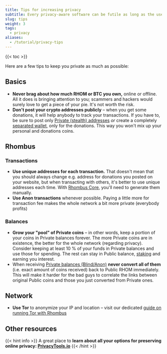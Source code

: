 ```yaml
---
title: Tips for increasing privacy
subtitle: Every privacy-aware software can be futile as long as the user isn't aware of certain facts and/or limitations
slug: tips
weight: 3
tags:
  - privacy
aliases:
  - /tutorial/privacy-tips
---
```


{{< toc >}}


Here are a few tips to keep you private as much as possible:


## Basics

- **Never brag about how much RHOM or BTC you own,** online or offline. All it does is bringing attention to you; scammers and hackers would surely love to get a piece of your pie. It's not worth the risk.
- **Don't post your crypto addresses publicly** – when you get some donations, it will help anybody to track your transactions. If you have to, be sure to post only [Private (stealth) addresses](/wiki/learn/privacy/transaction-types/) _or_ create a completely [separated wallet](/wiki/tutorial/privacy/multiwallet/), only for the donations. This way you won't mix up your personal and donations coins.


## Rhombus

### Transactions

- **Use unique addresses for each transaction.** That doesn't mean that you should always change e.g. address for donations you posted on your website, but when transacting with others, it's better to use unique addresses each time. With [Rhombus Core](/wiki/tutorial/wallets/rhombus-core/), you'll need to generate them manually.
- **Use Anon transactions** whenever possible. Paying a little more for transaction fee makes the whole network a bit more private (everybody profits)


### Balances

- **Grow your "pool" of Private coins** – in other words, keep a portion of your coins in Private balances forever. The more Private coins are in existence, the better for the whole network (regarding privacy). Consider keeping at least 10 % of your funds in Private balances and use those for spending. The rest can stay in Public balance, [staking](/wiki/tutorial/staking/overview/) and earning you interest.
- When receiving [Private balances (Blind/Anon)](/wiki/learn/privacy/transaction-types/) **never convert all of them** (i.e. exact amount of coins received) back to Public RHOM immediately. This will make it harder for the bad guys to correlate the links between original Public coins and those you just converted from Private ones.


## Network

- **Use Tor** to anonymize your IP and location – visit our dedicated [guide on running Tor with Rhombus](/wiki/tutorial/privacy/tor/)


## Other resources

{{< hint info >}}
A great place to **learn about all your options for preserving online privacy: [PrivacyTools.io](https://www.privacytools.io/)**
{{< /hint >}}